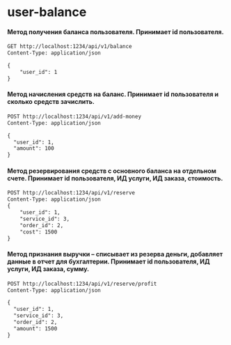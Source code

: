 # user-balance

#### Метод получения баланса пользователя. Принимает id пользователя.
```html
GET http://localhost:1234/api/v1/balance
Content-Type: application/json

{
    "user_id": 1
}
```
#### Метод начисления средств на баланс. Принимает id пользователя и сколько средств зачислить.
```html
POST http://localhost:1234/api/v1/add-money
Content-Type: application/json

{
  "user_id": 1,
  "amount": 100
}
```
#### Метод резервирования средств с основного баланса на отдельном счете. Принимает id пользователя, ИД услуги, ИД заказа, стоимость.
```html
POST http://localhost:1234/api/v1/reserve
Content-Type: application/json
{
    "user_id": 1,
    "service_id": 3,
    "order_id": 2,
    "cost": 1500
}
```
#### Метод признания выручки – списывает из резерва деньги, добавляет данные в отчет для бухгалтерии. Принимает id пользователя, ИД услуги, ИД заказа, сумму.
```html
POST http://localhost:1234/api/v1/reserve/profit
Content-Type: application/json

{
  "user_id": 1,
  "service_id": 3,
  "order_id": 2,
  "amount": 1500
}
```
